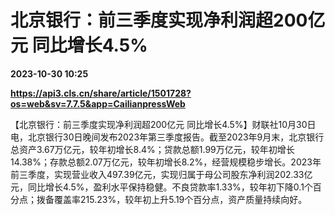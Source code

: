 # 北京银行：前三季度实现净利润超200亿元 同比增长4.5%

**2023-10-30 10:25**

**https://api3.cls.cn/share/article/1501728?os=web&sv=7.7.5&app=CailianpressWeb**

【北京银行：前三季度实现净利润超200亿元 同比增长4.5%】财联社10月30日电，北京银行30日晚间发布2023年第三季度报告。截至2023年9月末，北京银行总资产3.67万亿元，较年初增长8.4%；贷款总额1.99万亿元，较年初增长14.38%；存款总额2.07万亿元，较年初增长8.2%，经营规模稳步增长。2023年前三季度，实现营业收入497.39亿元，实现归属于母公司股东净利润202.33亿元，同比增长4.5%，盈利水平保持稳健。不良贷款率1.33%，较年初下降0.1个百分点；拨备覆盖率215.23%，较年初上升5.19个百分点，资产质量持续向好。